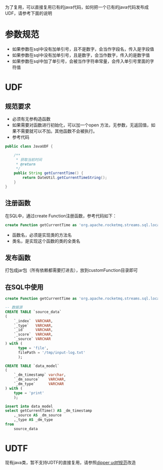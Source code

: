 为了复用，可以直接复用已有的java代码，如何把一个已有的java代码发布成UDF，请参考下面的说明

# 参数规范

- 如果参数在sql中没有加单引号，且不是数字，会当作字段名，传入是字段值
- 如果参数在sql中没有加单引号，且是数字，会当作数字，传入的是数字值
- 如果参数在sql中加了单引号，会被当作字符串常量，会传入单引号里面的字符值

# UDF

## 规范要求

- 必须有无参构造函数
- 如果需要对函数进行初始化，可以加一个open 方法，无参数，无返回值，如果不需要就可以不加。其他函数不会被执行。
- 参考代码

```java
public class JavaUDF {

    /**
     * 获取当前时间
     * @return
     */
    public String getCurrentTime() {
        return DateUtil.getCurrentTimeString();
    }
}

```

## 注册函数

在SQL中，通过create Function注册函数，参考代码如下：

```sql
create Function getCurrentTime as 'org.apache.rocketmq.streams.sql.local.runner.UDFTest'
```

- 函数名，必须是实现类的方法名
- 类名，是实现这个函数的类的全类名

## 发布函数

打包成jar包（所有依赖都需要打进去），放到customFunction目录即可

## 在SQL中使用

```sql
create Function getCurrentTime as 'org.apache.rocketmq.streams.sql.local.runner.UDFTest'

-- 数据源
CREATE TABLE `source_data`
(
    `_index`  VARCHAR,
    `_type`   VARCHAR,
    `_id`     VARCHAR,
    `_score`  VARCHAR,
    `_source` VARCHAR
) with (
      type = 'file',
      filePath = '/tmp/input-log.txt'
      );

CREATE TABLE `data_model`
(
    `_dm_timestamp` varchar,
    `_dm_source`    VARCHAR,
    `_dm_type`      VARCHAR
) with (
    type = 'print'
    );

insert into data_model
select getCurrentTime() AS _dm_timestamp
    ,_source AS _dm_source
    ,_type AS _dm_type
from
    source_data

```

# UDTF

现有java类，暂不支持UDTF的直接复用，请参照[dipper udtf规范](https://yuque.antfin-inc.com/chris.yxd/ye786c/kk0475)改造
